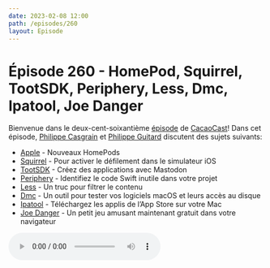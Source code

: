 ```yaml
---
date: 2023-02-08 12:00
path: /episodes/260
layout: Episode
---
```

# Épisode 260 - HomePod, Squirrel, TootSDK, Periphery, Less, Dmc, Ipatool, Joe Danger
<p>Bienvenue dans le deux-cent-soixanti&egrave;me&nbsp;<a href="https://cacaocast.com/media/cacaocast_260.mp3" title="CacaoCast Episode 260">épisode</a> de <a href="https://mastodon.world/@cacaocast" title="CacaoCast sur Mastodon.world">CacaoCast</a>! Dans cet épisode, <a href="https://mastodon.social/@philippec" title="Philippe Casgrain sur Mastodon.social">Philippe Casgrain</a> et <a href="https://mastodon.social/@philippeguitard" title="Philippe Guitard sur Mastodon.social">Philippe Guitard</a> discutent des sujets suivants:</p>
<ul>
<li><a href="https://www.apple.com/ca/fr/homepod-2nd-generation/" title="Apple">Apple</a> - Nouveaux HomePods</li>
<li><a href="https://github.com/aheze/Squirrel" title="Squirrel">Squirrel</a> - Pour activer le défilement dans le simulateur iOS</li>
<li><a href="https://github.com/tootsdk/tootsdk" title="TootSDK">TootSDK</a> - Créez des applications avec Mastodon</li>
<li><a href="https://github.com/peripheryapp/periphery" title="Periphery">Periphery</a> - Identifiez le code Swift inutile dans votre projet</li>
<li><a href="https://cybervillains.com/@_xhr_/109426631841596785" title="Less">Less</a> - Un truc pour filtrer le contenu</li>
<li><a href="https://mastodon.social/@boredzo/109770124379382317" title="Dmc">Dmc</a> - Un outil pour tester vos logiciels macOS et leurs accès au disque</li>
<li><a href="https://github.com/majd/ipatool" title="Ipatool">Ipatool</a> - Téléchargez les applis de l’App Store sur votre Mac</li>
<li><a href="https://comicbook.com/gaming/news/no-mans-sky-hello-games-joe-danger-free-everyone/" title="Joe Danger">Joe Danger</a> - Un petit jeu amusant maintenant gratuit dans votre navigateur</li>
</ul>
<p><audio controls><source src="https://cacaocast.com/media/cacaocast_260.mp3" type="audio/mpeg"><source src="https://cacaocast.com/media/cacaocast_260.mp3" type="audio/mp4">Votre navigateur ne supporte pas l'élément audio / Your browser does not support the audio element.</audio></p>

